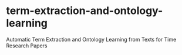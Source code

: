 # term-extraction-and-ontology-learning
Automatic Term Extraction and Ontology Learning from Texts for Time Research Papers
